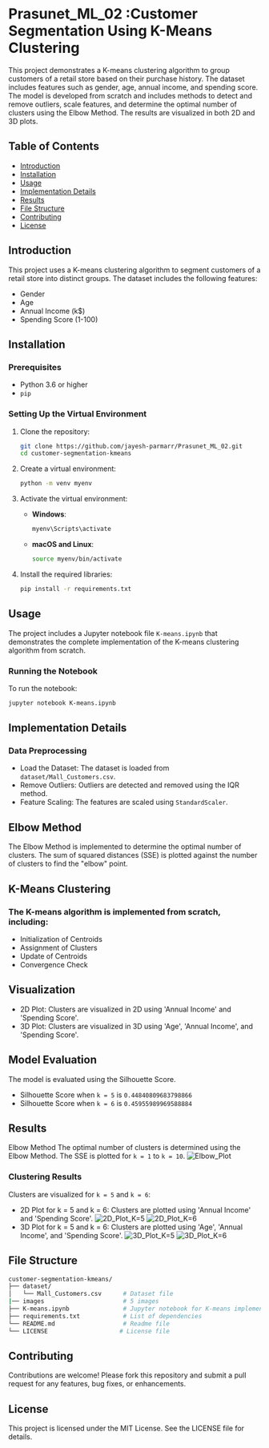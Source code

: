 # Prasunet_ML_02 :Customer Segmentation Using K-Means Clustering 

This project demonstrates a K-means clustering algorithm to group customers of a retail store based on their purchase history. The dataset includes features such as gender, age, annual income, and spending score. The model is developed from scratch and includes methods to detect and remove outliers, scale features, and determine the optimal number of clusters using the Elbow Method. The results are visualized in both 2D and 3D plots.

## Table of Contents

- [Introduction](#introduction)
- [Installation](#installation)
- [Usage](#usage)
- [Implementation Details](#implementation-details)
- [Results](#results)
- [File Structure](#file-structure)
- [Contributing](#contributing)
- [License](#license)

## Introduction

This project uses a K-means clustering algorithm to segment customers of a retail store into distinct groups. The dataset includes the following features:
- Gender
- Age
- Annual Income (k$)
- Spending Score (1-100)

## Installation

### Prerequisites

- Python 3.6 or higher
- `pip`

### Setting Up the Virtual Environment

1. Clone the repository:
    ```bash
    git clone https://github.com/jayesh-parmarr/Prasunet_ML_02.git
    cd customer-segmentation-kmeans
    ```

2. Create a virtual environment:
    ```bash
    python -m venv myenv
    ```

3. Activate the virtual environment:
    - **Windows**:
      ```bash
      myenv\Scripts\activate
      ```
    - **macOS and Linux**:
      ```bash
      source myenv/bin/activate
      ```

4. Install the required libraries:
    ```bash
    pip install -r requirements.txt
    ```

## Usage

The project includes a Jupyter notebook file `K-means.ipynb` that demonstrates the complete implementation of the K-means clustering algorithm from scratch.

### Running the Notebook

To run the notebook:
```bash
jupyter notebook K-means.ipynb
```

## Implementation Details
### Data Preprocessing
- Load the Dataset: The dataset is loaded from `dataset/Mall_Customers.csv`.
- Remove Outliers: Outliers are detected and removed using the IQR method.
- Feature Scaling: The features are scaled using `StandardScaler`.


## Elbow Method
The Elbow Method is implemented to determine the optimal number of clusters. The sum of squared distances (SSE) is plotted against the number of clusters to find the "elbow" point.

## K-Means Clustering
### The K-means algorithm is implemented from scratch, including:

- Initialization of Centroids
- Assignment of Clusters
- Update of Centroids
- Convergence Check

## Visualization
- 2D Plot: Clusters are visualized in 2D using 'Annual Income' and 'Spending Score'.
- 3D Plot: Clusters are visualized in 3D using 'Age', 'Annual Income', and 'Spending Score'.
## Model Evaluation
The model is evaluated using the Silhouette Score.

- Silhouette Score when `k = 5` is `0.44840809683798866`
- Silhouette Score when `k = 6` is `0.45955989969588884`

## Results
Elbow Method
The optimal number of clusters is determined using the Elbow Method. The SSE is plotted for `k = 1` to `k = 10`.
![Elbow_Plot](images/elbow.png)

### Clustering Results
Clusters are visualized for `k = 5` and `k = 6`:

- 2D Plot for k = 5 and k = 6: Clusters are plotted using 'Annual Income' and 'Spending Score'.
![2D_Plot_K=5](images/k51d.png)
![2D_Plot_K=6](images/k61d.png)
- 3D Plot for k = 5 and k = 6: Clusters are plotted using 'Age', 'Annual Income', and 'Spending Score'.
![3D_Plot_K=5](images/k52d.png)
![3D_Plot_K=6](images/k62d.png)


## File Structure
```bash
customer-segmentation-kmeans/
├── dataset/
│   └── Mall_Customers.csv      # Dataset file
|── images                      # 5 images
├── K-means.ipynb               # Jupyter notebook for K-means implementation
├── requirements.txt            # List of dependencies
└── README.md                   # Readme file
└── LICENSE                    # License file
```
## Contributing
Contributions are welcome! Please fork this repository and submit a pull request for any features, bug fixes, or enhancements.

## License
This project is licensed under the MIT License. See the LICENSE file for details.
